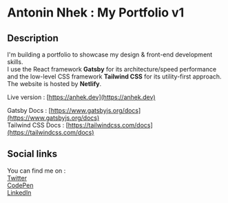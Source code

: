 # Antonin Nhek : My Portfolio v1

## Description

I'm building a portfolio to showcase my design & front-end development skills.  
I use the React framework **Gatsby** for its architecture/speed performance and the low-level CSS framework **Tailwind CSS** for its utility-first approach. The website is hosted by **Netlify**.

Live version : [https://anhek.dev](https://anhek.dev)

Gatsby Docs : [https://www.gatsbyjs.org/docs](https://www.gatsbyjs.org/docs)  
Tailwind CSS Docs : [https://tailwindcss.com/docs](https://tailwindcss.com/docs)

## Social links

You can find me on :  
[Twitter](http://twitter.com/anhek_)  
[CodePen](https://codepen.io/anhek)  
[LinkedIn](https://www.linkedin.com/in/anhek)
